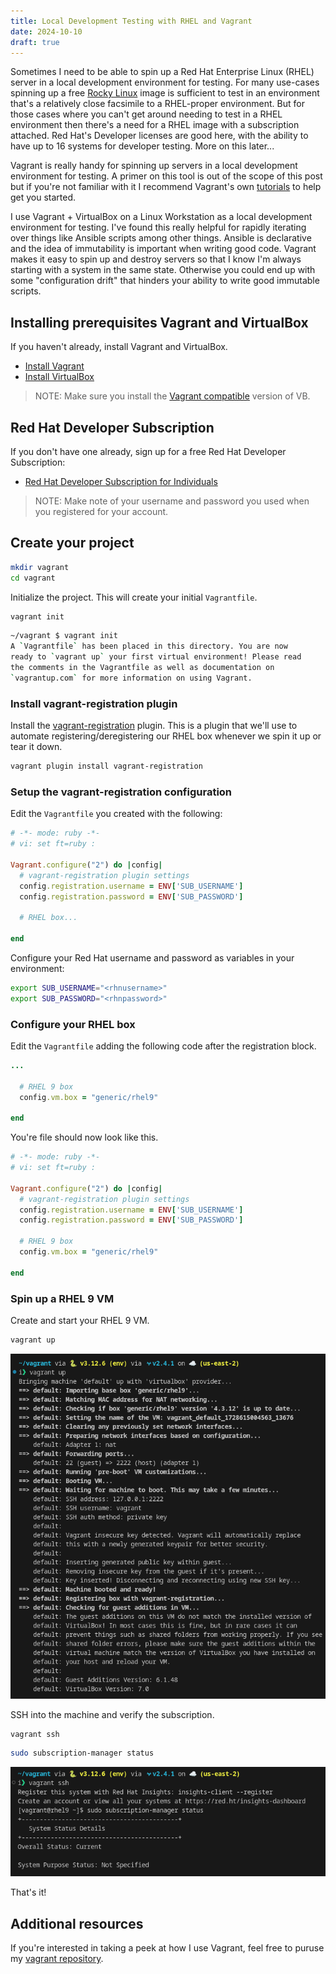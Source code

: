 ```yaml
---
title: Local Development Testing with RHEL and Vagrant
date: 2024-10-10
draft: true
---
```


Sometimes I need to be able to spin up a Red Hat Enterprise Linux (RHEL) server in a local development environment for testing. For many use-cases
spinning up a free [Rocky Linux](https://rockylinux.org/) image is sufficient to
test in an environment
that's a relatively close facsimile to a RHEL-proper environment. But for those
cases where you can't get around needing to test in a RHEL environment then
there's a need for a RHEL image with a subscription attached. Red Hat's 
Developer licenses are good here, with the ability to have up to 16 systems for
developer testing. More on this later...

Vagrant is really handy for spinning up servers in a local development
environment for testing. A primer on this tool is out of the scope of this post
but if you're not familiar with it I recommend Vagrant's own [tutorials](https://developer.hashicorp.com/vagrant/tutorials) to help get you started.

I use Vagrant + VirtualBox on a Linux Workstation as a local development
environment for testing. I've found this really helpful for rapidly iterating
over things like Ansible scripts among other things. Ansible is declarative and
the idea of immutability is important when writing good code. Vagrant makes it
easy to spin up and destroy servers so that I know I'm always starting with a
system in the same state. Otherwise you could end up with some "configuration 
drift" that hinders your ability to write good immutable scripts.

## Installing prerequisites Vagrant and VirtualBox

If you haven't already, install Vagrant and VirtualBox.

* [Install Vagrant](https://developer.hashicorp.com/vagrant/install)
* [Install VirtualBox](https://www.virtualbox.org/wiki/Linux_Downloads)

> NOTE: Make sure you install the [Vagrant compatible](https://developer.hashicorp.com/vagrant/docs/providers/virtualbox) version of VB.

## Red Hat Developer Subscription

If you don't have one already, sign up for a free Red Hat Developer Subscription:

* [Red Hat Developer Subscription for Individuals](https://developers.redhat.com/articles/renew-your-red-hat-developer-program-subscription#)

> NOTE: Make note of your username and password you used when you registered for your
account.

## Create your project

```bash
mkdir vagrant
cd vagrant
```

Initialize the project. This will create your initial `Vagrantfile`.

```bash
vagrant init
```

```bash
~/vagrant $ vagrant init
A `Vagrantfile` has been placed in this directory. You are now
ready to `vagrant up` your first virtual environment! Please read
the comments in the Vagrantfile as well as documentation on
`vagrantup.com` for more information on using Vagrant.
```

### Install vagrant-registration plugin

Install the [vagrant-registration](https://github.com/projectatomic/adb-vagrant-registration) plugin. This is a plugin that we'll use to automate
registering/deregistering our RHEL box whenever we spin it up or tear it down.

```bash
vagrant plugin install vagrant-registration
```

### Setup the vagrant-registration configuration

Edit the `Vagrantfile` you created with the following:

```ruby
# -*- mode: ruby -*-
# vi: set ft=ruby :

Vagrant.configure("2") do |config|
  # vagrant-registration plugin settings
  config.registration.username = ENV['SUB_USERNAME']
  config.registration.password = ENV['SUB_PASSWORD']

  # RHEL box...

end
```

Configure your Red Hat username and password as variables in your environment:

```bash
export SUB_USERNAME="<rhnusername>"
export SUB_PASSWORD="<rhnpassword>"
```

### Configure your RHEL box

Edit the `Vagrantfile` adding the following code after the registration block.

```ruby
...

  # RHEL 9 box
  config.vm.box = "generic/rhel9"

end
```

You're file should now look like this.

```ruby
# -*- mode: ruby -*-
# vi: set ft=ruby :

Vagrant.configure("2") do |config|
  # vagrant-registration plugin settings
  config.registration.username = ENV['SUB_USERNAME']
  config.registration.password = ENV['SUB_PASSWORD']

  # RHEL 9 box
  config.vm.box = "generic/rhel9"

end
```

### Spin up a RHEL 9 VM

Create and start your RHEL 9 VM.

```bash
vagrant up
```

![](./Screenshot%20from%202024-10-10%2021-51-11.png)

SSH into the machine and verify the subscription.

```bash
vagrant ssh
```

```bash
sudo subscription-manager status
```

![](Screenshot%20from%202024-10-10%2021-58-04.png)

That's it!

## Additional resources

If you're interested in taking a peek at how I use Vagrant, feel free to
puruse my [vagrant repository](https://github.com/kraker/vagrant).
